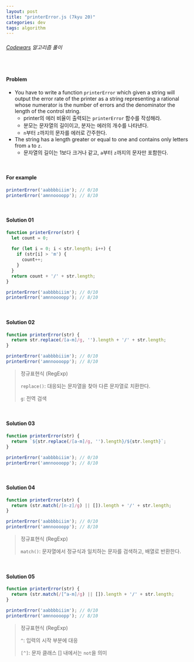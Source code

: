 ```yaml
---
layout: post
title: "printerError.js (7kyu 20)"
categories: dev
tags: algorithm
---
```


###### [Codewars](https://www.codewars.com) 알고리즘 풀이

<br>

#### Problem

- You have to write a function `printerError` which given a string will output the error rate of the printer as a string representing a rational whose numerator is the number of errors and the denominator the length of the control string.
  - printer의 에러 비율이 출력되는 `printerError` 함수를 작성해라.
  - 분모는 문자열의 길이이고, 분자는 에러의 개수를 나타낸다.
  - `n`부터 `z`까지의 문자를 에러로 간주한다.
- The string has a length greater or equal to one and contains only letters from `a` to `z`.
  - 문자열의 길이는 1보다 크거나 같고, `a`부터 `z`까지의 문자만 포함한다.

<br>

#### For example

```js
printerError('aabbbbiiim');	// 0/10
printerError('amnnoooopp');	// 8/10
```

<br>

#### Solution 01

```js
function printerError(str) {
  let count = 0;
  
  for (let i = 0; i < str.length; i++) {
    if (str[i] > 'm') {
      count++;
    }
  }
  return count + '/' + str.length;
}

printerError('aabbbbiiim');	// 0/10
printerError('amnnoooopp');	// 8/10
```

<br>

#### Solution 02

```js
function printerError(str) {
  return str.replace(/[a-m]/g, '').length + '/' + str.length;
}

printerError('aabbbbiiim');	// 0/10
printerError('amnnoooopp');	// 8/10
```

> 정규표현식 (RegExp)
>
> `replace()`: 대응되는 문자열을 찾아 다른 문자열로 치환한다.
>
> `g`: 전역 검색

<br>

#### Solution 03

```js
function printerError(str) {
  return `${str.replace(/[a-m]/g, '').length}/${str.length}`;
}

printerError('aabbbbiiim');	// 0/10
printerError('amnnoooopp');	// 8/10
```

<br>

#### Solution 04

```js
function printerError(str) {
  return (str.match(/[n-z]/g) || []).length + '/' + str.length;
}

printerError('aabbbbiiim');	// 0/10
printerError('amnnoooopp');	// 8/10
```

> 정규표현식 (RegExp)
>
> `match()`: 문자열에서 정규식과 일치하는 문자를 검색하고, 배열로 반환한다.

<br>

#### Solution 05

```js
function printerError(str) {
  return (str.match(/[^a-m]/g) || []).length + '/' + str.length;
}

printerError('aabbbbiiim');	// 0/10
printerError('amnnoooopp');	// 8/10
```

> 정규표현식 (RegExp)
>
> `^`: 입력의 시작 부분에 대응
>
> `[^]`: 문자 클래스 [] 내에서는 `not`을 의미

<br>